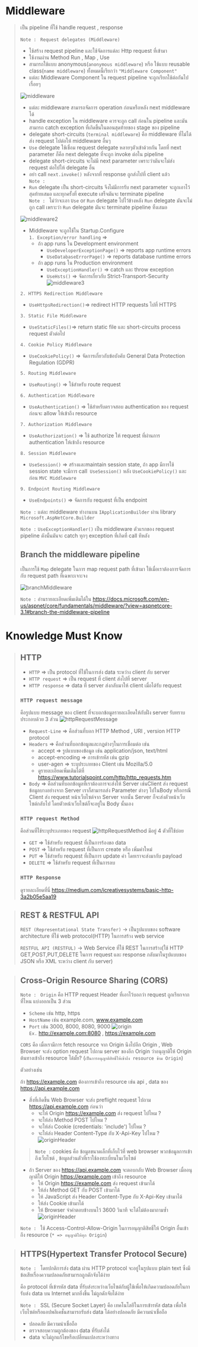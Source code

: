 # Middleware
> เป็น pipeline ที่ใช้ handle request , response
>
> `Note : ` `Request delegates (Middleware)` 
> - ใช้สร้าง request pipeline และใช้จัดการแต่ละ Http request ที่เข้ามา
> - ใช้งานผ่าน Method Run , Map , Use
> - สามารถใช้แบบ anonymous(`anonymous middleware`) หรือ ใช้แบบ reusable class(`name middleware`) ทั้งหมดนี้เรียกว่า `"Middleware Component"`
> - แต่ละ Middleware Component ใน request pipeline จะถูกเรียกใช้ต่อกันไปเรื่อยๆ
>
> ![middleware](picture/Middleware.PNG)
>
> - แต่ละ middleware สามารถจัดการ operation ก่อนหรือหลัง next middleware ได้
> - handle exception  ใน middleware ควรจะถูก call ก่อนใน pipeline และมันสามารถ catch exception ที่เกิดขึ้นในตอนสุดท้ายของ stage ของ pipeline
> - delegate short-circuits (`terminal middleware`) คือ middleware ที่ไม่ได้ส่ง request ไปต่อให้ middleware อื่นๆ
> - `Use` delegate ใช้เชื่อม request delegate หลายๆตัวเข้าด้วยกัน โดยที่ next parameter ก็คือ next delegate ที่จะถูก invoke ต่อใน pipeline
> - delegate short-circuits จะไม่มี next parameter เพราะว่ามันจะไม่ส่ง request ต่อไปให้ delegate อื่น
> - อย่า call `next.invoke()` หลังจากที่ response ถูกส่งไปที่ client แล้ว \
> `Note : `
> - `Run` delegate เป็น short-circuits จึงไม่มีการรับ next parameter จะถูกเอาไว้สุดท้ายเสมอ และทุกครั้งที่ execute เสร็จมันจะ terminate pipeline \
> `Note : ` ไม่ว่าจะเอา `Use` or `Run` delegate ไปไว้ข้างหลัง `Run` delegate มันจะไม่ถูก call เพราะว่า `Run` delegate มันจะ terminate pipeline ทิ้งเสมอ
>
> ![middleware2](picture/Middleware2.PNG)
>
> - Middleware จะถูกใช้ใน Startup.Configure \
> `1. Exception/error handling` => 
>      - ถ้า app runs ใน Development environment
>        - `UseDeveloperExceptionPage()` => reports app runtime errors
>        - `UseDatabaseErrorPage()` => reports database runtime errors
>      - ถ้า app runs ใน Production environment
>        - `UseExceptionHandler()` => catch และ throw exception
>        - `UseHsts()` => จัดการเกี่ยวกับ Strict-Transport-Security
> ![middleware3](picture/Middleware3.PNG) 
>
> `2. HTTPS Redirection Middleware`
> - `UseHttpsRedirection()`=> redirect HTTP requests ไปที่ HTTPS
>
> `3. Static File Middleware`
> - `UseStaticFiles()`=> return static file และ short-circuits process request ตัวต่อไป
>
> `4. Cookie Policy Middleware`
> - `UseCookiePolicy()` => จัดการเกี่ยวกับข้อบังคับ General Data Protection Regulation (GDPR)
> 
> `5. Routing Middleware`
> - `UseRouting()` => ใช้สำหรับ route request
>
> `6. Authentication Middleware`
> - `UseAuthentication()` => ใช้สำหรับตรวจสอบ authentication ของ request ก่อนจะ allow ให้เข้าถึง resource
>
> `7. Authorization Middleware`
> - `UseAuthorization()` => ใช้ authorize ให้ request ที่ผ่านการ authentication ให้เข้าถึง resource
>
> `8. Session Middleware` 
> - `UseSession()` => สร้างและmaintain session state, ถ้า app มีการใช้ session state จะมีการ call` UseSession()` หลัง `UseCookiePolicy()` และก่อน `MVC Middleware`
>
> `9. Endpoint Routing Middleware`
> - `UseEndpoints()` => จัดการกับ request ที่เป็น endpoint
>
>`Note :` แต่ละ middleware ทำงานบน `IApplicationBuilder` ผ่าน library `Microsoft.AspNetCore.Builder` 
>
> `Note :` `UseExceptionHandler()` เป็น middleware ตัวแรกของ request pipeline ดังนั้นมันจะ catch ทุกๆ exception ที่เกิดที่ call ทีหลัง
>
> ## Branch the middleware pipeline
> เป็นการใช้ `Map` delegate ในการ map request path ที่เข้ามา ใช้เมื่อเราต้องการจัดการกับ request path ที่เฉพาะเจาะจง
>
> ![branchMiddleware](picture/branchMiddleware.PNG)
> 
> `Note :` อ่านรายละเอียดเพิ่มเติมได้ใน https://docs.microsoft.com/en-us/aspnet/core/fundamentals/middleware/?view=aspnetcore-3.1#branch-the-middleware-pipeline

# Knowledge Must Know
> ## HTTP
> - `HTTP` => เป็น protocol ที่ใช้ในการส่ง data ระหว่าง client กับ server 
> - `HTTP request` => เป็น request ที่ client ส่งไปที่ server
> - `HTTP response` => data ที่ server ส่งกลับมาให้ client เมื่อได้รับ request
>
> ### `HTTP request message`
> คือรูปแบบ message ของ client ที่จะบอกข้อมูลรายละเอียดให้กับฝั่ง server รับทราบ ประกอบด้วย 3 ส่วน
>![httpRequestMessage](picture/HttpRequestMessage.PNG)
> - `Request-Line` => คือส่วนที่บอก HTTP Method , URI , version HTTP protocol
> - `Headers` => คือส่วนที่บอกข้อมูลและกฎต่างๆในการเชื่อมต่อ เช่น
>   - accept => รูปแบบของข้อมูล เช่น application/json, text/html
>   - accept-encoding => การเข้ารหัส เช่น gzip
>   - user-agen => ระบุประเภทของ Client เช่น Mozilla/5.0 
>   - ดูรายละเอียดเพิ่มเติมได้ที่ https://www.tutorialspoint.com/http/http_requests.htm
> - `Body` => คือส่วนที่บอกข้อมูลที่เราต้องการจะส่งให้ Server ​เช่น​ ​Client ส่ง request ข้อมูล​บางอย่าง​จาก​ Server​ เรา​ก็​สามารถ​ส่ง Parameter ต่าง​ๆ​ ​ไปใน​ Body หรือกรณี Client ส่ง request หน้าเว็บไซต์จาก Server​ จากนั้น Server ก็จะส่ง​ตัว​หน้าเว็บ​ไซต์กลับ​ไป​ โดยตัวหน้า​เว็บไซต์​ก็​จะ​อยู่​ใน​ Body นั้นเอง
>
> ### `HTTP request Method`
> คือส่วนที่ใช้ระบุประเภทของ request 
> ![httpRequestMethod](picture/HttpRequestMethod.PNG)
> มีอยู่ 4 ตัวที่ใช้บ่อย
> - `GET` => ใช้สำหรับ request ที่เป็นการร้องขอ data
> - `POST` => ใช้สำหรับ request ที่เป็นการ create หรือ เพิ่มค่าใหม่
> - `PUT` => ใช้สำหรับ request ที่เป็นการ update ค่า โดยเราจะส่งมากับ payload
> - `DELETE` => ใช้สำหรับ request ที่เป็นการลบ
>
> ### `HTTP Response`
> ดูรายละเอียดที่นี่ https://medium.com/icreativesystems/basic-http-3a2b05e5aa19

>## REST & RESTFUL API
> `REST (Representational State Transfer)` -> เป็นรูปแบบของ software architecture ที่ใช้ web protocol(HTTP) ในการสร้าง web service
>
>`RESTFUL API (RESTFUL)` -> Web Service ที่ใช้ REST ในการสร้าง(ใช้ HTTP GET,POST,PUT,DELETE ในการ request และ response กลับมาในรูปแบบของ JSON หรือ XML ระหว่าง client กับ server)

> ## Cross-Origin Resource Sharing (CORS)
>
> `Note : ` `Origin` คือ HTTP request Header ที่เอาไว้บอกว่า request ถูกเรียกจากที่ไหน แบ่งออกเป็น 3 ส่วน
> - `Scheme` เช่น http, https
> - `HostName` เช่น example.com, www.example.com
> - `Port` เช่น 3000, 8000, 8080, 9000 
> ![origin](picture/origin.PNG) \
> `Ex.` http://example.com:8080 , https://example.com
>
> `CORS` คือ เมื่อเรามีการ fetch resource จาก Origin นึงไปอีก Origin , Web Browser จะส่ง option request ไปถาม server ของอีก Origin ว่าอนุญาติให้ Origin ต้นทางเข้าถึง resource ได้มั้ย? (`เป็นการอนุญาติสิทธิ์ให้เข้าถึง resource ข้าม Origin`)
>
> ตัวอย่างเช่น
>
> ถ้า https://example.com ต้องการเข้าถึง resource เช่น api , data ของ https://api.example.com 
> 
> - สิ่งที่เกิดขึ้น Web Browser จะส่ง preflight request ไปถาม https://api.example.com ก่อนว่า
>   - จะให้ Origin https://example.com ส่ง request ไปไหม ?
>   - จะให้ส่ง Method POST ไปไหม ?
>   - จะให้ส่ง Cookie (credentials: 'include') ไปไหม ?
>   - จะให้ส่ง Header Content-Type กับ X-Api-Key ไปไหม ?
>  ![originHeader](picture/originHeader.PNG)
> > `Note :` cookies คือ ข้อมูลขนาดเล็กที่เก็บไว้ที่ web browser พวกข้อมูลการเข้าถึงเว็บไซต์ , ข้อมูลส่วนตัวที่เราใช้ลงทะเบี่ยนในเว็บไซต์
>
> - ถ้า Server ของ https://api.example.com จะตอบกลับ Web Browser เมื่ออนุญาติให้ Origin https://example.com เข้าถึง resource
>     - ให้ Origin https://example.com ส่ง request เข้ามาได้
>     - ให้ส่ง Method GET กับ POST เข้ามาได้
>     - ให้ JavaScript ส่ง Header Content-Type กับ X-Api-Key เข้ามาได้
>     - ให้ส่ง Cookie เข้ามาได้
>     - ให้ Browser จำคำตอบข้างบนไว้ 3600 วินาที จะได้ไม่ต้องมาถามซ้ำ
>  ![originHeader](picture/serverOriginHeader.PNG)
>
> `Note : ` ใช้ Access-Control-Allow-Origin ในการอนุญาติสิทธิ์ให้ Origin อื่นเข้าถึง resource (`* => อนุญาติให้ทุก Origin`)

> ## HTTPS(Hypertext Transfer Protocol Secure)
> `Note : ` โดยปกติการส่ง data ผ่าน HTTP protocol จะอยู่ในรูปแบบ plain text ซึ่งมีข้อเสียเรื่องความปลอดภัยสามารถถูกดักจับได้ง่าย
>
> คือ protocol ที่เข้ารหัส data ที่รับส่งระหว่างเว็บไซต์กับผู้ใช้เพื่อให้เกิดความปลอดภัยในการับส่ง data บน Internet มากยิ่งขึ้น ไม่ถูกดักจับได้ง่าย
>
> `Note : ` SSL (Secure Socket Layer) คือ เทคโนโลยีในการเข้ารหัส data เพื่อให้เว็บไซต์หรือแอปพลิเคชั่นสามารถรับส่ง data ได้อย่างปลอดภัย มีความน่าเชื่อถือ
> - ปลอดภัย มีความน่าเชื่อถือ
> - ตรวจสอบความถูกต้องของ data ที่รับส่งได้
> - data จะไม่ถูกแก้ไขหรือเปลี่ยนแปลงระหว่างทาง